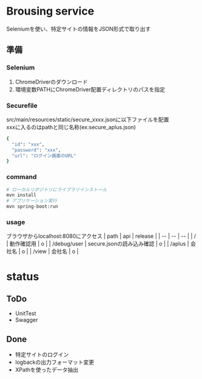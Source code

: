# Brousing service 
Seleniumを使い、特定サイトの情報をJSON形式で取り出す

## 準備
### Selenium
1. ChromeDriverのダウンロード
1. 環境変数PATHにChromeDriver配置ディレクトリのパスを指定

### Securefile
src/main/resources/static/secure_xxxx.jsonに以下ファイルを配置  
xxxに入るのはpathと同じ名称(ex:secure_aplus.json)
```bash
{
  "id": "xxx",
  "password": "xxx",
  "url": "ログイン画面のURL"
}
```

### command
```bash
# ローカルリポジトリにライブラリインストール
mvn install
# アプリケーション実行
mvn spring-boot:run
```

### usage
ブラウザからlocalhost:8080にアクセス
| path | api | release |
| -- | -- | -- |
| / | 動作確認用 | o |
| /debug/user | secure.jsonの読み込み確認 | o |
| /aplus | 会社名 | o |
| /view | 会社名 | o |

# status
## ToDo
- UnitTest
- Swagger

## Done
- 特定サイトのログイン
- logbackの出力フォーマット変更
- XPathを使ったデータ抽出

